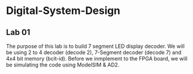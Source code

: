 # Digital-System-Design

## Lab 01
The purpose of this lab is to build 7 segment LED display decoder.
We will be using 2 to 4 decoder (decode 2), 7-Segment decoder (decode 7) and 4x4 bit memory (bcit-id).
Before we inmplement to the FPGA board, we will be simulating the code using ModelSIM & AD2.

